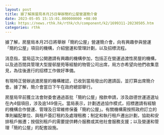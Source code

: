```yaml
---
layout: post
title: 據了解房屋局本月25日舉辦簡約公屋營運簡介會
date: 2023-05-05 15:15:01.000000000 +08:00
link: https://news.rthk.hk/rthk/ch/component/k2/1699311-20230505.htm
categories: rthk
---
```


據了解，房屋局本月25日將舉辦「簡約公屋」營運簡介會，向有興趣參與營運「簡約公屋」項目的機構，介紹營運和管理計劃，以及招標流程。

消息指，當局這次公開邀請有興趣的機構參加，包括正在營運過渡性房屋的機構，以及過百間具管理大型屋邨屋苑等經驗的物管公司出席，局方亦希望向他們收集意見，為往後進行的招標工作做好準備。

有現時正營辦過渡房屋的機構確認，已收到當局發出的邀請函，並打算出席簡介會。據了解，簡介會當日下午在政府總部舉行。

房屋局早前獲立法會財委會通過首批「簡約公屋」撥款申請，涉及啟德世運道選址在內4個項目，涉及逾149億元。當局表示，計劃透過協作模式，招標邀請有經驗的機構合作營運、管理及日常維修保養「簡約公屋」。有關機構需按照政府訂立的準則編配單位、與租戶簽訂租約及處理租務；制定和執行租戶遷出計劃，協助和安排租戶搬遷；按個別租戶的需要提供轉介服務或其他社會服務支援；以及營運和管理「簡約公屋」的配套設施。
